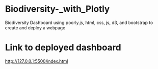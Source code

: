 # Biodiversity-_with_Plotly
Biodiversity Dashboard using poorly.js, html, css, js, d3, and bootstrap to create and deploy a webpage

# Link to deployed dashboard
http://127.0.0.1:5500/index.html
